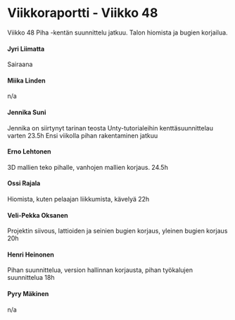 ﻿Viikkoraportti - Viikko 48
==========================

Viikko 48
Piha -kentän suunnittelu jatkuu. Talon hiomista ja bugien korjailua. 

#### Jyri Liimatta  ####
Sairaana
#### Miika Linden  ####
n/a
#### Jennika Suni    ####
Jennika on siirtynyt tarinan teosta Unty-tutorialeihin kenttäsuunnittelau varten 23.5h
Ensi viikolla pihan rakentaminen jatkuu
#### Erno Lehtonen  ####
3D mallien teko pihalle, vanhojen mallien korjaus. 24.5h
#### Ossi Rajala  ####
Hiomista, kuten pelaajan liikkumista, kävelyä 22h
#### Veli-Pekka Oksanen  ####
Projektin siivous, lattioiden ja seinien bugien korjaus, yleinen bugien korjaus 20h
#### Henri Heinonen  ####
Pihan suunnittelua, version hallinnan korjausta, pihan työkalujen suunnittelua 18h
#### Pyry Mäkinen  ####
n/a 